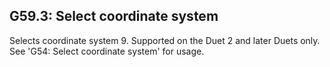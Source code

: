 ## G59.3: Select coordinate system

Selects coordinate system 9. Supported on the Duet 2 and later Duets only. See 'G54: Select coordinate system' for usage.

